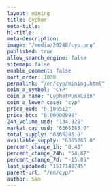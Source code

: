 ```yaml
---
layout: mining
title: Cypher
meta-title: 
h1-title: 
meta-description: 
image: "/media/20248/cyp.png"
published: true
allow_search_engine: false
sitemap: false
enable_comment: false
sort_order: 1030
permalink: "/en/cyp/mining.html"
coin_a_symbol: "CYP"
coin_a_name: "CypherPunkCoin"
coin_a_lower_case: "cyp"
price_usd: "0.105512"
price_btc: "0.00000898"
24h_volume_usd: "134.829"
market_cap_usd: "6365285.0"
total_supply: "6365285.0"
available_supply: "6365285.0"
percent_change_1h: "0.43"
percent_change_24h: "54.87"
percent_change_7d: "-15.05"
last_updated: "1517140745"
parent-url: "/en/cyp/"
author: Sam
---
```


